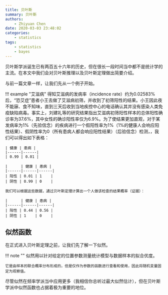 ```yaml
---
title: 贝叶斯
summary: 贝叶斯
authors:
    - Zhiyuan Chen
date: 2020-03-03 23:48:02
categories: 
    - statistics
tags:
    - statistics
    - bayes
---
```


贝叶斯学派诞生已有两百五十六年的历史，但在很长一段时间当中都不是统计学的主流。在本文中我们会对贝叶斯推理以及贝叶斯定理做出简要介绍。

与前一篇文章一样，让我们先从一个例子开始。

!!! example "艾滋病"
    得知艾滋病的发病率（incidence rate）约为0.02583%后，“恐艾症”患者小王去做了艾滋病初筛，并收到了初筛阳性的结果。小王因此夜不能寐、食不知味，直到三天后收到当地疾控中心的电话确认其并没有感染人类免疫缺陷病毒。事实上，刘建礼等的研究结果指出艾滋病初筛阳性样本的总体阳性确诊率为37.6%，其中女性的确诊阳性率仅为6.9%。为了使结果更加直观，对于某发病率为1%（先验信念）的疾病进行一个假阳性率为1%（1%的健康人会响应阳性结果）、假阴性率为0（所有患病人都会响应阳性结果）（后验信念）检测，，我们可以得出如下表格：

    | 健康 | 患病 |
    |------|------|
    | 0.99 | 0.01 |

    |      | 健康 | 患病 |
    |------|------|------|
    | 阳性 | 0.01 | 1    |
    | 阴性 | 0.99 | 0    |

    我们可以根据这些数据，通过贝叶斯定理计算出一个人做该检查的结果概率（证据）：

    |      | 健康 | 患病 |
    |------|------|------|
    | 阳性 | 0.44 | 0.56 |
    | 阴性 | 1    | 0    |

## 似然函数

在正式进入贝叶斯定理之前，让我们先了解一下似然。

!!! note ""
    似然用以针对给定的位置参数测量统计模型与数据样本的拟合优度。

    它是由样本的联合概率分布形成的，但是仅作为参数的函数进行查看和使用，因此将随机变量固定为观察值。

尽管似然在频率学派当中应用更多（我相信你总听过最大似然估计），但在贝叶斯学派中似然函数也占据着极为重要的地位。
